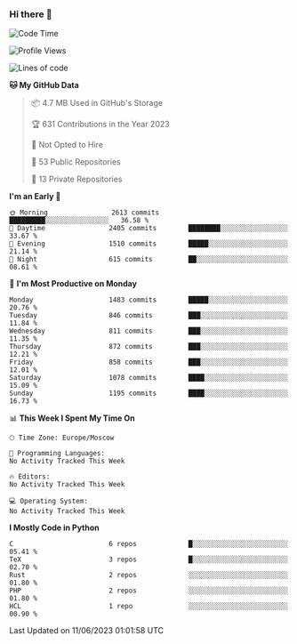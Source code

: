 ### Hi there 👋

<!--
**SemenMartynov/SemenMartynov** is a ✨ _special_ ✨ repository because its `README.md` (this file) appears on your GitHub profile.

Here are some ideas to get you started:

- 🔭 I’m currently working on ...
- 🌱 I’m currently learning ...
- 👯 I’m looking to collaborate on ...
- 🤔 I’m looking for help with ...
- 💬 Ask me about ...
- 📫 How to reach me: ...
- 😄 Pronouns: ...
- ⚡ Fun fact: ...
-->

<!--START_SECTION:waka-->
![Code Time](http://img.shields.io/badge/Code%20Time-0%20secs-blue)

![Profile Views](http://img.shields.io/badge/Profile%20Views-11-blue)

![Lines of code](https://img.shields.io/badge/From%20Hello%20World%20I%27ve%20Written-6.8%20million%20lines%20of%20code-blue)

**🐱 My GitHub Data** 

> 📦 4.7 MB Used in GitHub's Storage 
 > 
> 🏆 631 Contributions in the Year 2023
 > 
> 🚫 Not Opted to Hire
 > 
> 📜 53 Public Repositories 
 > 
> 🔑 13 Private Repositories 
 > 
**I'm an Early 🐤** 

```text
🌞 Morning                2613 commits        █████████░░░░░░░░░░░░░░░░   36.58 % 
🌆 Daytime                2405 commits        ████████░░░░░░░░░░░░░░░░░   33.67 % 
🌃 Evening                1510 commits        █████░░░░░░░░░░░░░░░░░░░░   21.14 % 
🌙 Night                  615 commits         ██░░░░░░░░░░░░░░░░░░░░░░░   08.61 % 
```
📅 **I'm Most Productive on Monday** 

```text
Monday                   1483 commits        █████░░░░░░░░░░░░░░░░░░░░   20.76 % 
Tuesday                  846 commits         ███░░░░░░░░░░░░░░░░░░░░░░   11.84 % 
Wednesday                811 commits         ███░░░░░░░░░░░░░░░░░░░░░░   11.35 % 
Thursday                 872 commits         ███░░░░░░░░░░░░░░░░░░░░░░   12.21 % 
Friday                   858 commits         ███░░░░░░░░░░░░░░░░░░░░░░   12.01 % 
Saturday                 1078 commits        ████░░░░░░░░░░░░░░░░░░░░░   15.09 % 
Sunday                   1195 commits        ████░░░░░░░░░░░░░░░░░░░░░   16.73 % 
```


📊 **This Week I Spent My Time On** 

```text
🕑︎ Time Zone: Europe/Moscow

💬 Programming Languages: 
No Activity Tracked This Week

🔥 Editors: 
No Activity Tracked This Week

💻 Operating System: 
No Activity Tracked This Week
```

**I Mostly Code in Python** 

```text
C                        6 repos             █░░░░░░░░░░░░░░░░░░░░░░░░   05.41 % 
TeX                      3 repos             █░░░░░░░░░░░░░░░░░░░░░░░░   02.70 % 
Rust                     2 repos             ░░░░░░░░░░░░░░░░░░░░░░░░░   01.80 % 
PHP                      2 repos             ░░░░░░░░░░░░░░░░░░░░░░░░░   01.80 % 
HCL                      1 repo              ░░░░░░░░░░░░░░░░░░░░░░░░░   00.90 % 
```




 Last Updated on 11/06/2023 01:01:58 UTC
<!--END_SECTION:waka-->